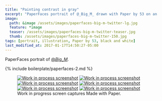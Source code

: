 ```yaml
---
title: "Painting contrast in gray"
excerpt: "PaperFaces portrait of @_Big_M_ drawn with Paper by 53 on an iPad."
image: 
  path: &image /assets/images/paperfaces-big-m-twitter-lg.jpg 
  feature: *image
  teaser: /assets/images/paperfaces-big-m-twitter-teaser.jpg
  thumb: /assets/images/paperfaces-big-m-twitter-150.jpg
tags: [portrait, illustration, Paper by 53, black and white]
last_modified_at: 2017-01-17T14:50:27-05:00
---
```


PaperFaces portrait of [@_Big_M_](http://twitter.com/_Big_M_).

{% include boilerplate/paperfaces-2.md %}

<figure class="third">
	<a href="{{ site.url }}/assets/images/paperfaces-big-m-process-1-lg.jpg"><img src="{{ site.url }}/assets/images/paperfaces-big-m-process-1-600.jpg" alt="Work in process screenshot"></a>
	<a href="{{ site.url }}/assets/images/paperfaces-big-m-process-2-lg.jpg"><img src="{{ site.url }}/assets/images/paperfaces-big-m-process-2-600.jpg" alt="Work in process screenshot"></a>
	<a href="{{ site.url }}/assets/images/paperfaces-big-m-process-3-lg.jpg"><img src="{{ site.url }}/assets/images/paperfaces-big-m-process-3-600.jpg" alt="Work in process screenshot"></a>
	<a href="{{ site.url }}/assets/images/paperfaces-big-m-process-4-lg.jpg"><img src="{{ site.url }}/assets/images/paperfaces-big-m-process-4-600.jpg" alt="Work in process screenshot"></a>
	<a href="{{ site.url }}/assets/images/paperfaces-big-m-process-5-lg.jpg"><img src="{{ site.url }}/assets/images/paperfaces-big-m-process-5-600.jpg" alt="Work in process screenshot"></a>
	<a href="{{ site.url }}/assets/images/paperfaces-big-m-process-6-lg.jpg"><img src="{{ site.url }}/assets/images/paperfaces-big-m-process-6-600.jpg" alt="Work in process screenshot"></a>
	<figcaption>Work in progress screen captures Made with Paper.</figcaption>
</figure>
